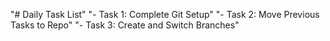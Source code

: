 "# Daily Task List" 
"- Task 1: Complete Git Setup" 
"- Task 2: Move Previous Tasks to Repo" 
"- Task 3: Create and Switch Branches" 
